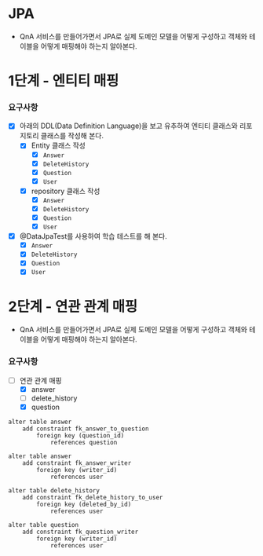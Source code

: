# JPA
-  QnA 서비스를 만들어가면서 JPA로 실제 도메인 모델을 어떻게 구성하고 객체와 테이블을 어떻게 매핑해야 하는지 알아본다.

# 1단계 - 엔티티 매핑

### 요구사항
- [X] 아래의 DDL(Data Definition Language)을 보고 유추하여 엔티티 클래스와 리포지토리 클래스를 작성해 본다.
  - [X] Entity 클래스 작성
    - [X] `Answer`
    - [X] `DeleteHistory`
    - [X] `Question`
    - [X] `User`
  - [X] repository 클래스 작성
    - [X] `Answer`
    - [X] `DeleteHistory`
    - [X] `Question`
    - [X] `User`
- [X] @DataJpaTest를 사용하여 학습 테스트를 해 본다.
  - [X] `Answer`
  - [X] `DeleteHistory`
  - [X] `Question`
  - [X] `User`

# 2단계 - 연관 관계 매핑
- QnA 서비스를 만들어가면서 JPA로 실제 도메인 모델을 어떻게 구성하고 객체와 테이블을 어떻게 매핑해야 하는지 알아본다.

### 요구사항
- [ ] 연관 관계 매핑
  - [X] answer
  - [ ] delete_history
  - [X] question
  
``` h2
alter table answer
    add constraint fk_answer_to_question
        foreign key (question_id)
            references question

alter table answer
    add constraint fk_answer_writer
        foreign key (writer_id)
            references user

alter table delete_history
    add constraint fk_delete_history_to_user
        foreign key (deleted_by_id)
            references user

alter table question
    add constraint fk_question_writer
        foreign key (writer_id)
            references user

```